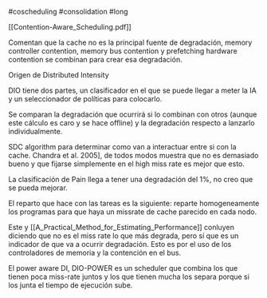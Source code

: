 #coscheduling 
#consolidation 
#long 


[[Contention-Aware_Scheduling.pdf]]

Comentan que la cache no es la principal fuente de degradación, memory controller contention, memory bus contention y prefetching hardware contention se combinan para crear esa degradación.

Origen de Distributed Intensity

DIO tiene dos partes, un clasificador en el que se puede llegar a meter la IA y un seleccionador de políticas para colocarlo.

Se comparan la degradación que ocurrirá si lo combinan con otros (aunque este cálculo es caro y se hace offline) y la degradación respecto a lanzarlo individualmente.

SDC algorithm para determinar como van a interactuar entre si con la cache. Chandra et al. 2005], de todos modos muestra que no es demasiado bueno y que fijarse simplemente en el high miss rate es mejor que esto.

La clasificación de Pain llega a tener una degradación del 1%, no creo que se pueda mejorar.

El reparto que hace con las tareas es la siguiente: reparte homogeneamente los programas para que haya un missrate de cache parecido en cada nodo.

Este y [[A_Practical_Method_for_Estimating_Performance]] conluyen diciendo que no es el miss rate lo que más degrada, pero sí que es un indicador de que va a ocurrir degradación. Esto es por el uso de los controladores de memoria y la contención en el bus.

El power aware DI, DIO-POWER es un scheduler que combina los que tienen poca miss-rate juntos y los que tienen mucha los separa porque si los junta el tiempo de ejecución sube.

